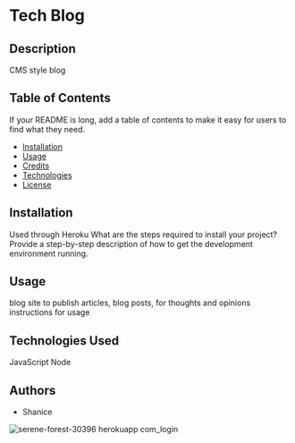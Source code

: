 # Tech Blog

## Description
    
CMS style blog
    
    
## Table of Contents
    
If your README is long, add a table of contents to make it easy for users to find what they need.
    
- [Installation](#installation)
- [Usage](#usage)
- [Credits](#authors)
- [Technologies](#technologies)
- [License](#license)

## Installation
Used through Heroku
What are the steps required to install your project? Provide a step-by-step description of how to get the development environment running.

## Usage
blog site to publish articles, blog posts, for thoughts and opinions
instructions for usage

## Technologies Used
JavaScript 
 Node

## Authors
- Shanice

![serene-forest-30396 herokuapp com_login](https://user-images.githubusercontent.com/107827563/196833370-0497e53a-d82e-47d5-93cc-a99dd2e239e7.png)


 
